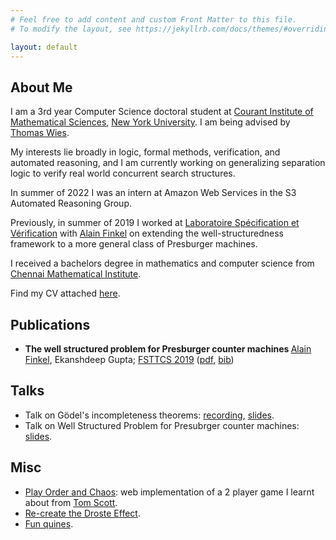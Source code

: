 ```yaml
---
# Feel free to add content and custom Front Matter to this file.
# To modify the layout, see https://jekyllrb.com/docs/themes/#overriding-theme-defaults

layout: default
---
```


## About Me

I am a 3rd year Computer Science doctoral student at <a href="https://www.cims.nyu.edu">Courant Institute of Mathematical Sciences</a>, <a href="https://www.nyu.edu">New York University</a>. I am being advised by <a href="https://cs.nyu.edu/~wies/">Thomas Wies</a>.

My interests lie broadly in logic, formal methods, verification, and automated reasoning, and I am currently working on generalizing separation logic to verify real world concurrent search structures.

In summer of 2022 I was an intern at Amazon Web Services in the S3 Automated Reasoning Group.



Previously, in summer of 2019 I worked at <a href="http://www.lsv.fr/">Laboratoire Spécification et Vérification</a> with <a href="http://www.lsv.fr/~finkel">Alain Finkel</a> on extending the well-structuredness framework to a more general class of Presburger machines.

I received a bachelors degree in mathematics and computer science from <a href="https://www.cmi.ac.in">Chennai Mathematical Institute</a>.

Find my CV attached <a href="/files/ekanshdeep_cv.pdf">here</a>.

## Publications

* <b>The well structured problem for Presburger counter machines </b>
    <a href="http://www.lsv.fr/~finkel">Alain Finkel</a>, Ekanshdeep Gupta; <a href="https://www.fsttcs.org.in/archives/2019/index.php">FSTTCS 2019</a> (<a href="https://drops.dagstuhl.de/opus/volltexte/2019/11603/pdf/LIPIcs-FSTTCS-2019-41.pdf">pdf</a>, <a href="/files/wsts.bib" download>bib</a>)

## Talks

* Talk on Gödel's incompleteness theorems: <a href="https://nyu0-my.sharepoint.com/:v:/g/personal/eg3134_nyu_edu/ERV9WohXIQxHrIMKAYaAALkB4XUILURe_LtsWK1mQZVQaA?e=ZjAUre">recording</a>, <a href="/files/godel_slides.pdf">slides</a>.
* Talk on Well Structured Problem for Presubrger counter machines: <a href="/files/wsts_slides.pdf">slides</a>.

## Misc

* <a href="https://play-order-chaos.herokuapp.com">Play Order and Chaos</a>: web implementation of a 2 player game I learnt about from <a href="https://youtu.be/qsjVfJur1ac">Tom Scott</a>.
* <a href="https://www.github.com/EkanshdeepGupta/infinite-recursive-image">Re-create the Droste Effect</a>.
* <a href="https://www.github.com/EkanshdeepGupta/Quines">Fun quines</a>.